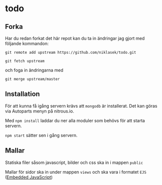 todo
====

Forka
---

Har du redan forkat det här repot kan du ta in ändringar jag gjort med följande kommandon:

`git remote add upstream https://github.com/niklasek/todo.git`

`git fetch upstream`

och foga in ändringarna med

`git merge upstream/master`

Installation
---

För att kunna få igång servern krävs att `mongodb` är installerat. Det kan göras via Autoparts menyn på nitrous.io.

Med `npm install` laddar du ner alla moduler som behövs för att starta servern.

`npm start` sätter sen i gång servern.

Mallar
---

Statiska filer såsom javascript, bilder och css ska in i mappen `public`

Mallar för sidor ska in under mappen `views` och ska vara i formatet `EJS` ([Embedded JavaScript](http://embeddedjs.com/))


